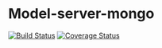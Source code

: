 Model-server-mongo
======
[![Build Status](https://travis-ci.org/namitos/Model-server-mongo.svg?branch=master)](https://travis-ci.org/namitos/Model-server-mongo)
[![Coverage Status](https://coveralls.io/repos/github/namitos/Model-server-mongo/badge.svg?branch=master)](https://coveralls.io/github/namitos/Model-server-mongo?branch=master)